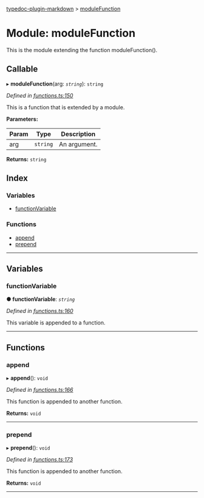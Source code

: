 [typedoc-plugin-markdown](../README.md) > [moduleFunction](../modules/modulefunction.md)

# Module: moduleFunction

This is the module extending the function moduleFunction().

## Callable
▸ **moduleFunction**(arg: *`string`*): `string`

*Defined in [functions.ts:150](https://bitbucket.org/owner/repository_name/src/master/src/functions.ts?fileviewer&amp;#x3D;file-view-default#functions.ts-150)*

This is a function that is extended by a module.

**Parameters:**

| Param | Type | Description |
| ------ | ------ | ------ |
| arg | `string` |  An argument. |

**Returns:** `string`

## Index

### Variables

* [functionVariable](modulefunction.md#markdown-header-functionvariable)

### Functions

* [append](modulefunction.md#markdown-header-append)
* [prepend](modulefunction.md#markdown-header-prepend)

---

## Variables

###  functionVariable

**●  functionVariable**:  *`string`* 

*Defined in [functions.ts:160](https://bitbucket.org/owner/repository_name/src/master/src/functions.ts?fileviewer&amp;#x3D;file-view-default#functions.ts-160)*

This variable is appended to a function.

___

## Functions

###  append

▸ **append**(): `void`

*Defined in [functions.ts:166](https://bitbucket.org/owner/repository_name/src/master/src/functions.ts?fileviewer&amp;#x3D;file-view-default#functions.ts-166)*

This function is appended to another function.

**Returns:** `void`

___

###  prepend

▸ **prepend**(): `void`

*Defined in [functions.ts:173](https://bitbucket.org/owner/repository_name/src/master/src/functions.ts?fileviewer&amp;#x3D;file-view-default#functions.ts-173)*

This function is appended to another function.

**Returns:** `void`

___

